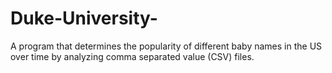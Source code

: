 # Duke-University-


 A program that determines the popularity of different baby names in the US over time by analyzing comma separated value (CSV) files. 
